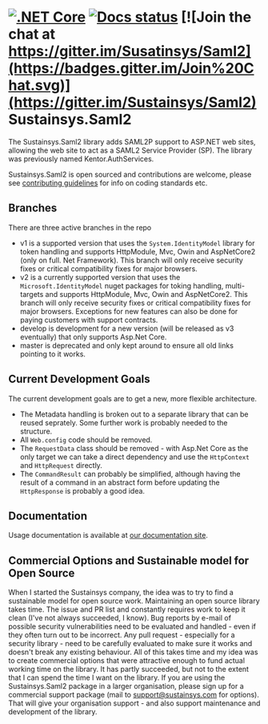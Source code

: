 [![.NET Core](https://github.com/Sustainsys/Saml2/workflows/.NET%20Core/badge.svg)](https://github.com/Sustainsys/Saml2/actions?query=workflow%3A%22.NET+Core%22)
[![Docs status](https://readthedocs.org/projects/saml2/badge/?version=latest)](https://saml2.sustainsys.com)
[![Join the chat at https://gitter.im/Susatinsys/Saml2](https://badges.gitter.im/Join%20Chat.svg)](https://gitter.im/Sustainsys/Saml2)
Sustainsys.Saml2
=============

The Sustainsys.Saml2 library adds SAML2P support to ASP.NET web sites, allowing the web site
to act as a SAML2 Service Provider (SP). The library was previously named Kentor.AuthServices.

Sustainsys.Saml2 is open sourced and contributions are welcome, please see 
[contributing guidelines](CONTRIBUTING.md) for info on coding standards etc.

## Branches
There are three active branches in the repo
* v1 is a supported version that uses the `System.IdentityModel` library for token handling and supports HttpModule, Mvc, Owin and AspNetCore2 (only on full. Net Framework). This branch will only receive security fixes or critical compatibility fixes for major browsers.
* v2 is a currently supported version that uses the `Microsoft.IdentityModel` nuget packages for toking handling, multi-targets and supports HttpModule, Mvc, Owin and AspNetCore2. This branch will only receive security fixes or critical compatibility fixes for major browsers. Exceptions for new features can also be done for paying customers with support contracts.
* develop is development for a new version (will be released as v3 eventually) that only supports Asp.Net Core.
* master is deprecated and only kept around to ensure all old links pointing to it works.

## Current Development Goals
The current development goals are to get a new, more flexible architecture.
* The Metadata handling is broken out to a separate library that can be reused seprately. Some further work is probably needed to the structure.
* All `Web.config` code should be removed.
* The `RequestData` class should be removed - with Asp.Net Core as the only target we can take a direct dependency and use the `HttpContext` and `HttpRequest` directly.
* The `CommandResult` can probably be simplified, although having the result of a command in an abstract form before updating the `HttpResponse` is probably a good idea.

## Documentation
Usage documentation is available at [our documentation site](https://saml2.sustainsys.com).

## Commercial Options and Sustainable model for Open Source
When I started the Sustainsys company, the idea was to try to find a sustainable model for open source work. Maintaining an open source library takes time. The issue and PR list and constantly requires work to keep it clean (I've not always succeeded, I know). Bug reports by e-mail of possible security vulnerabilities need to be evaluated and handled - even if they often turn out to be incorrect. Any pull request - especially for a security library - need to be carefully evaluated to make sure it works and doesn't break any existing behaviour. All of this takes time and my idea was to create commercial options that were attractive enough to fund actual working time on the library. It has partly succeeded, but not to the extent that I can spend the time I want on the library.
If you are using the Sustainsys.Saml2 package in a larger organisation, please sign up for a commercial support package (mail to support@sustainsys.com for options). That will give your organisation support - and also support maintenance and development of the library.
